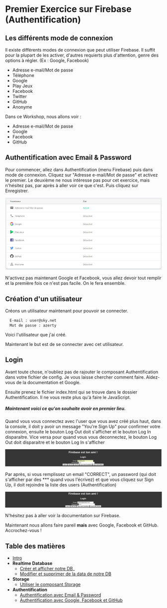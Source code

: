 # Premier Exercice sur Firebase (Authentification)

## Les différents mode de connexion

Il existe différents modes de connexion que peut utiliser Firebase. Il suffit pour la plupart de les activer, d'autres requierts plus d'attention, genre des options à régler. (Ex : Google, Facebook)

  - Adresse e-mail/Mot de passe
  - Téléphone
  - Google
  - Play Jeux
  - Facebook
  - Twitter
  - GitHub
  - Anonyme

  Dans ce Workshop, nous allons voir : 
  - Adresse e-mail/Mot de passe
  - Google
  - Facebook
  - GitHub

## Authentification avec Email & Password

Pour commencer, allez dans Authentification (menu Firebase) puis dans mode de connexion. Cliquez sur "Adresse e-mail/Mot de passe" et activez le premier.
Le deuxième ne nous intèresse pas pour cet exercice, mais n'hésitez pas, par après à aller voir ce que c'est. Puis cliquez sur Enregistrer.

![Example after actived](../assets/authentificationActived.png "Ce que vous devriez avoir")

N'activez pas maintenant Google et Facebook, vous allez devoir tout remplir et la première fois ce n'est pas facile. On le fera ensemble.

## Création d'un utilisateur

Créons un utilisateur maintenant pour pouvoir se connecter. 

      E-mail : user@sky.net
      Mot de passe : azerty

Voici l'utilisateur que j'ai créé.

Maintenant le but est de se connecter avec cet utilisateur.

## Login

Avant toute chose, n'oubliez pas de rajouter le composant Authentification dans votre fichier de config. Je vous laisse chercher comment faire. Aidez-vous de la documentation et Google.

Ensuite prenez le fichier index.html qui se trouve dans le dossier Authentification. Il ne vous reste plus qu'à faire le JavaScript.

##### Maintenant voici ce qu'on souhaite avoir en premier lieu.
Quand vous vous connectez avec l'user que vous avez créé plus haut, dans la console, il doit y avoir un message "You're Sign Up" pour confirmer votre connexion, ensuite le bouton Log Out doit s'afficher et le bouton Log In disparaitre. Vice versa pour quand vous vous deconnectez, le bouton Log Out doit disparaitre et le bouton Log In s'afficher

![Login](../assets/login-workshop.jpg "Je remplis les champs pour me connecter, avec mon compte créer plus haut.")

Par après, si vous remplissez un email "CORRECT", un password (qui doit s'afficher par des *** quand vous l'écrivez) et que vous cliquez sur Sign Up, il doit rejoindre la liste des users (Authentification)

![Sign Up](../assets/login-logout-workshop.jpg "Je remplis les champs pour un nouveau user.")

N'hésitez pas à aller voir la documentation sur Firebase.

Maintenant nous allons faire pareil **mais** avec Google, Facebook et GitHub. Accrochez-vous !


## Table des matières

  - [Intro](../intro.md) 
  - **Realtime Database**
    - [Créer et afficher notre DB](../1_Realtime_Database/exercice01.md)_
    - [Modifier et supprimer de la data de notre DB](../1_Realtime_Database/exercice02.md)
  - **Storage**
    - [Utiliser le composant Storage](../2_Storage/exercice01.md)
  - **Authentification**
    - [Authentification avec Email & Password](./exercice01.md)
    - [Authentification avec Google, Facebook et GitHub](./exercice02.md)